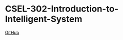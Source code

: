 # CSEL-302-Introduction-to-Intelligent-System

[GitHub](https://github.com]https://colab.research.google.com/drive/1nEFssnrmTofTVm9-c9BKUQO7GcVp0UfT?usp=sharing)
